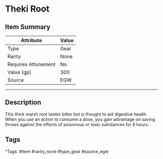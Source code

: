 # Theki Root

## Item Summary

| Attribute            | Value                        |
|----------------------|------------------------------|
| Type                 | Gear |
| Rarity               | None             |
| Requires Attunement  | No                |
| Value (gp)           | 300    |
| Source               | EGW |

---

## Description

This thick marsh root tastes bitter but is thought to aid digestive health. When you use an action to consume a dose, you gain advantage on saving throws against the effects of poisonous or toxic substances for 8 hours.

## Tags

^Tags: #item #rarity_none #type_gear #source_egw